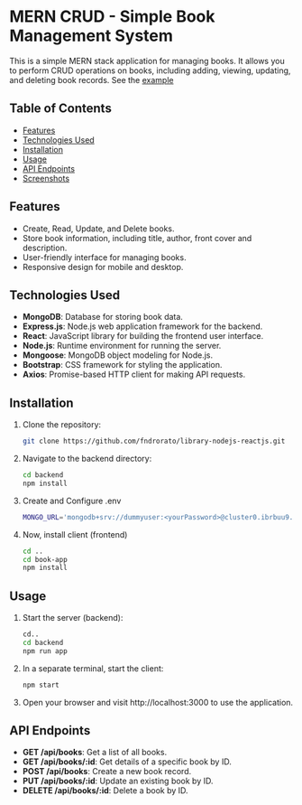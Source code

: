 ﻿# MERN CRUD - Simple Book Management System


This is a simple MERN stack application for managing books. It allows you to perform CRUD operations on books, including adding, viewing, updating, and deleting book records.
See the [example](https://book-app-fndrorato.vercel.app/)

## Table of Contents

- [Features](#features)
- [Technologies Used](#technologies-used)
- [Installation](#installation)
- [Usage](#usage)
- [API Endpoints](#api-endpoints)
- [Screenshots](#screenshots)

## Features

- Create, Read, Update, and Delete books.
- Store book information, including title, author, front cover and description.
- User-friendly interface for managing books.
- Responsive design for mobile and desktop.

## Technologies Used

- **MongoDB**: Database for storing book data.
- **Express.js**: Node.js web application framework for the backend.
- **React**: JavaScript library for building the frontend user interface.
- **Node.js**: Runtime environment for running the server.
- **Mongoose**: MongoDB object modeling for Node.js.
- **Bootstrap**: CSS framework for styling the application.
- **Axios**: Promise-based HTTP client for making API requests.

## Installation

1. Clone the repository:

   ```bash
   git clone https://github.com/fndrorato/library-nodejs-reactjs.git
2. Navigate to the backend directory:
    ```bash
    cd backend
    npm install
3. Create and Configure .env
    ```bash
    MONGO_URL='mongodb+srv://dummyuser:<yourPassword>@cluster0.ibrbuu9.mongodb.net/?retryWrites=true&w=majority' 
4. Now, install client (frontend)
    ```bash
    cd ..
    cd book-app
    npm install

## Usage

1. Start the server (backend):
    ```bash
    cd..
    cd backend
    npm run app
2. In a separate terminal, start the client:
    ```bash
    npm start
3. Open your browser and visit http://localhost:3000 to use the application.

## API Endpoints
- **GET /api/books**: Get a list of all books.
- **GET /api/books/:id**: Get details of a specific book by ID.
- **POST /api/books**: Create a new book record.
- **PUT /api/books/:id**: Update an existing book by ID.
- **DELETE /api/books/:id**: Delete a book by ID.

